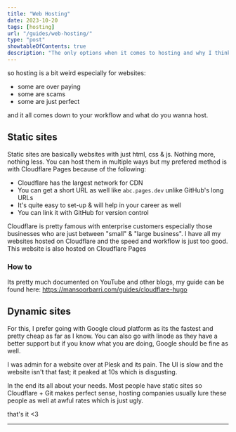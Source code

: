 ```yaml
---
title: "Web Hosting"
date: 2023-10-20
tags: [hosting]
url: "/guides/web-hosting/"
type: "post"
showtableOfContents: true
description: "The only options when it comes to hosting and why I think they are good. Learn more here about web hosting."
---
```


so hosting is a bit weird especially for websites:
- some are over paying 
- some are scams 
- some are just perfect 

and it all comes down to your workflow and what do you wanna host. 

## Static sites 
Static sites are basically websites with just html, css & js. Nothing more, nothing less. You can host them in multiple ways but my prefered method is with Cloudflare Pages because of the following: 
- Cloudflare has the largest network for CDN 
- You can get a short URL as well like `abc.pages.dev` unlike GitHub's long URLs 
- It's quite easy to set-up & will help in your career as well 
- You can link it with GitHub for version control 

Cloudflare is pretty famous with enterprise customers especially those businesses who are just between "small" & "large business". I have all my websites hosted on Cloudflare and the speed and workflow is just too good. This website is also hosted on Cloudflare Pages 

### How to 
Its pretty much documented on YouTube and other blogs, my guide can be found here: https://mansoorbarri.com/guides/cloudflare-hugo

## Dynamic sites 
For this, I prefer going with Google cloud platform as its the fastest and pretty cheap as far as I know. You can also go with linode as they have a better support but if you know what you are doing, Google should be fine as well. 

I was admin for a website over at Plesk and its pain. The UI is slow and the website isn't that fast; it peaked at 10s which is disgusting. 

In the end its all about your needs. Most people have static sites so Cloudflare + Git makes perfect sense, hosting companies usually lure these people as well at awful rates which is just ugly. 

that's it <3

----

  